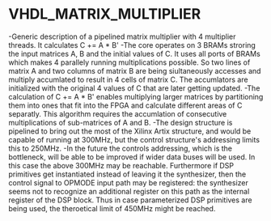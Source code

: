 # VHDL_MATRIX_MULTIPLIER
-Generic description of a pipelined matrix multiplier with 4 multiplier threads. It calculates  C += A * B'
-The core operates on 3 BRAMs stroring the input matrices A, B and the initial values of C. It uses all ports of BRAMs which makes 4 parallely running multiplications possible. So two lines of matrix A and two columns of matrix B are being siultaneously accesses and multiply accumlated to result in 4 cells of matrix C. The accumlators are initialized with the original 4 values of C that are later getting updated.
-The calculation of C += A * B' enables multiplying larger matrices by partitioning them into ones that fit into the FPGA and calculate different areas of C separatly. This algorithm requires the accumlation of consecutive multiplications of sub-matrices of A and B.
-The design structure is pipelined to bring out the most of the Xilinx Artix structure, and would be capable of running at 300MHz, but the control structure's addressing limits this to 250MHz.
-In the future the controls addressing, which is the bottleneck, will be able to be improved if wider data buses will be used. In this case the above 300MHz may be reachable. Furthermore if DSP primitives get instantiated instead of leaving it the synthesizer, then the control signal to OPMODE input path may be registered: the synthesizer seems not to recognize an additional register on this path as the internal register of the DSP block. Thus in case parameterized DSP primitives are being used, the theroetical limit of 450MHz might be reached.
